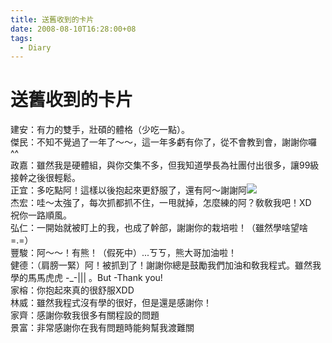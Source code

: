 ```yaml
---
title: 送舊收到的卡片
date: 2008-08-10T16:28:00+08
tags:
  - Diary
---
```

# 送舊收到的卡片

建安：有力的雙手，壯碩的體格（少吃一點）。  
傑民：不知不覺過了一年了～～，這一年多虧有你了，從不會教到會，謝謝你囉 ^^  
政嘉：雖然我是硬體組，與你交集不多，但我知道學長為社團付出很多，讓99級接幹之後很輕鬆。  
正宜：多吃點阿！這樣以後抱起來更舒服了，還有阿～謝謝阿![](http://pic.wretch.cc/photos/icon/blog/smiley/msn/regular_smile.gif)  
杰宏：哇～太強了，每次抓都抓不住，一甩就掉，怎麼練的阿？敎敎我吧！XD　祝你一路順風。  
弘仁：一開始就被盯上的我，也成了幹部，謝謝你的栽培啦！（雖然學啥望啥=.=）  
豐駿：阿～～！有熊！（假死中）...ㄎㄎ，熊大哥加油啦！  
健德：（肩膀一緊）阿！被抓到了！謝謝你總是鼓勵我們加油和敎我程式。雖然我學的馬馬虎虎 -\_-||| 。But -Thank you!  
家榕：你抱起來真的很舒服XDD  
林威：雖然我程式沒有學的很好，但是還是感謝你！  
家齊：感謝你敎我很多有關程設的問題  
景富：非常感謝你在我有問題時能夠幫我渡難關
